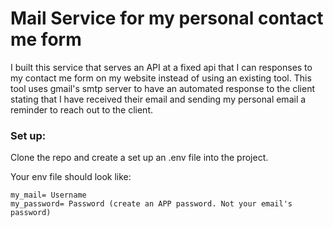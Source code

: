 # Mail Service for my personal contact me form

I built this service that serves an API at a fixed api that I can responses to my contact me form on my website instead of using an existing tool. This tool uses gmail's smtp server to have an automated response to the client stating that I have received their email and sending my personal email a reminder to reach out to the client.

### Set up:
Clone the repo and create a set up an .env file into the project.

Your env file should look like:

```
my_mail= Username
my_password= Password (create an APP password. Not your email's password)
```

